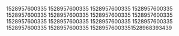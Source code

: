 1528957600335
1528957600335
1528957600335
1528957600335
1528957600335
1528957600335
1528957600335
1528957600335
1528957600335
1528957600335
1528957600335
1528957600335
1528957600335
1528957600335
15289576003351528968393439